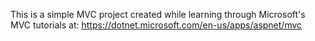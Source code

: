 This is a simple MVC project created while learning through Microsoft's MVC tutorials at:
https://dotnet.microsoft.com/en-us/apps/aspnet/mvc
